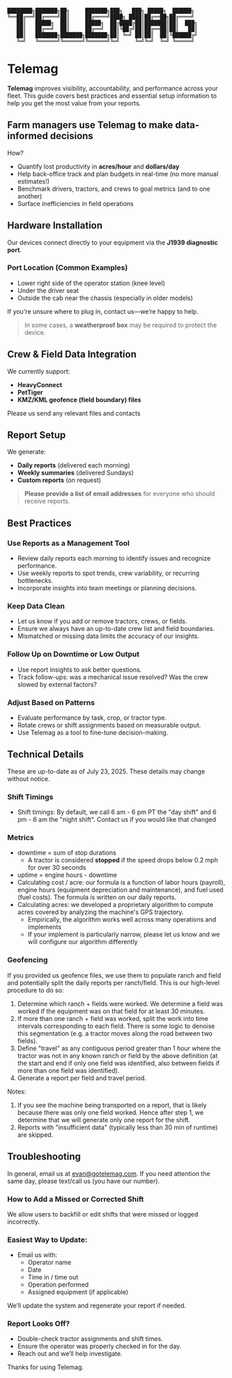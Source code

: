 ```
████████╗███████╗██╗     ███████╗███╗   ███╗ █████╗  ██████╗ 
╚══██╔══╝██╔════╝██║     ██╔════╝████╗ ████║██╔══██╗██╔════╝ 
   ██║   █████╗  ██║     █████╗  ██╔████╔██║███████║██║  ███╗
   ██║   ██╔══╝  ██║     ██╔══╝  ██║╚██╔╝██║██╔══██║██║   ██║
   ██║   ███████╗███████╗███████╗██║ ╚═╝ ██║██║  ██║╚██████╔╝
   ╚═╝   ╚══════╝╚══════╝╚══════╝╚═╝     ╚═╝╚═╝  ╚═╝ ╚═════╝ 
```
# Telemag

**Telemag** improves visibility, accountability, and performance across your fleet. This guide covers best practices and essential setup information to help you get the most value from your reports.


## Farm managers use Telemag to make data-informed decisions

How?
- Quantify lost productivity in **acres/hour** and **dollars/day**
- Help back-office track and plan budgets in real-time (no more manual estimates!)
- Benchmark drivers, tractors, and crews to goal metrics (and to one another)
- Surface inefficiencies in field operations  


## Hardware Installation

Our devices connect directly to your equipment via the **J1939 diagnostic port**.

### Port Location (Common Examples)
- Lower right side of the operator station (knee level)
- Under the driver seat
- Outside the cab near the chassis (especially in older models)

If you're unsure where to plug in, contact us—we’re happy to help.  
> In some cases, a **weatherproof box** may be required to protect the device.


## Crew & Field Data Integration

We currently support:
- **HeavyConnect**
- **PetTiger**
- **KMZ/KML geofence (field boundary) files**

Please us send any relevant files and contacts



## Report Setup

We generate:
- **Daily reports** (delivered each morning)
- **Weekly summaries** (delivered Sundays)
- **Custom reports** (on request)

> **Please provide a list of email addresses** for everyone who should receive reports.


## Best Practices

### Use Reports as a Management Tool

- Review daily reports each morning to identify issues and recognize performance.
- Use weekly reports to spot trends, crew variability, or recurring bottlenecks.
- Incorporate insights into team meetings or planning decisions.

### Keep Data Clean

- Let us know if you add or remove tractors, crews, or fields.
- Ensure we always have an up-to-date crew list and field boundaries.
- Mismatched or missing data limits the accuracy of our insights.

### Follow Up on Downtime or Low Output

- Use report insights to ask better questions.
- Track follow-ups: was a mechanical issue resolved? Was the crew slowed by external factors?

### Adjust Based on Patterns

- Evaluate performance by task, crop, or tractor type.
- Rotate crews or shift assignments based on measurable output.
- Use Telemag as a tool to fine-tune decision-making.


## Technical Details
These are up-to-date as of July 23, 2025. These details may change without notice. 

### Shift Timings
* Shift timings: By default, we call 6 am - 6 pm PT the "day shift" and 6 pm - 6 am the "night shift". Contact us if you would like that changed

### Metrics
* downtime = sum of stop durations
  - A tractor is considered **stopped** if the speed drops below 0.2 mph for over 30 seconds
* uptime = engine hours - downtime
* Calculating cost / acre: our formula is a function of labor hours (payroll), engine hours (equipment depreciation and maintenance), and fuel used (fuel costs). The formula is written on our daily reports.
* Calculating acres: we developed a proprietary algorithm to compute acres covered by analyzing the machine's GPS trajectory.
  - Empirically, the algorithm works well across many operations and implements
  - If your implement is particularly narrow, please let us know and we will configure our algorithm differently


### Geofencing
If you provided us geofence files, we use them to populate ranch and field and potentially split the daily reports per ranch/field. This is our high-level procedure to do so:
1. Determine which ranch + fields were worked. We determine a field was worked if the equipment was on that field for at least 30 minutes.
2. If more than one ranch + field was worked, split the work into time intervals corresponding to each field. There is some logic to denoise this segmentation (e.g. a tractor moves along the road between two fields).
3. Define "travel" as any contiguous period greater than 1 hour where the tractor was not in any known ranch or field by the above definition (at the start and end if only one field was identified, also between fields if more than one field was identified).
4. Generate a report per field and travel period.

Notes:
1. If you see the machine being transported on a report, that is likely because there was only one field worked. Hence after step 1, we determine that we will generate only one report for the shift.
2. Reports with "insufficient data" (typically less than 30 min of runtime) are skipped.


## Troubleshooting
In general, email us at [evan@gotelemag.com](mailto:evan@gotelemag.com). If you need attention the same day, please text/call us (you have our number).

### How to Add a Missed or Corrected Shift
We allow users to backfill or edit shifts that were missed or logged incorrectly.

### Easiest Way to Update:
- Email us with:
  - Operator name  
  - Date  
  - Time in / time out  
  - Operation performed  
  - Assigned equipment (if applicable)

We’ll update the system and regenerate your report if needed.

### Report Looks Off?

- Double-check tractor assignments and shift times.
- Ensure the operator was properly checked in for the day.
- Reach out and we’ll help investigate.



Thanks for using Telemag. 

